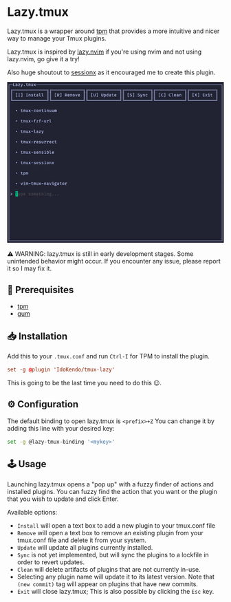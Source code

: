 # Lazy.tmux

Lazy.tmux is a wrapper around [tpm](https://github.com/tmux-plugins/tpm)
that provides a more intuitive and nicer way to manage your Tmux plugins.

Lazy.tmux is inspired by [lazy.nvim](https://github.com/folke/lazy.nvim) if you're
using nvim and not using lazy.nvim, go give it a try!

Also huge shoutout to [sessionx](https://github.com/omerxx/tmux-sessionx) as it
encouraged me to create this plugin.

![image](./img/lazy.png)

⚠️  WARNING: lazy.tmux is still in early development stages. Some unintended behavior might occur.
If you encounter any issue, please report it so I may fix it.

## 📜 Prerequisites

- [tpm](https://github.com/tmux-plugins/tpm)
- [gum](https://github.com/charmbracelet/gum)

## 📥 Installation

Add this to your `.tmux.conf` and run `Ctrl-I` for TPM to install the plugin.

```conf
set -g @plugin 'IdoKendo/tmux-lazy'
```

This is going to be the last time you need to do this 😉.

## ⚙️  Configuration

The default binding to open lazy.tmux is `<prefix>+Z`
You can change it by adding this line with your desired key:

```bash
set -g @lazy-tmux-binding '<mykey>'
```

## 🕹️ Usage

Launching lazy.tmux opens a "pop up" with a fuzzy finder of actions and installed plugins.
You can fuzzy find the action that you want or the plugin that you wish to update and click Enter.

Available options:

- `Install` will open a text box to add a new plugin to your tmux.conf file
- `Remove` will open a text box to remove an existing plugin from your tmux.conf file and delete it from your system.
- `Update` will update all plugins currently installed.
- `Sync` is not yet implemented, but will sync the plugins to a lockfile in order to revert updates.
- `Clean` will delete artifacts of plugins that are not currently in-use.
- Selecting any plugin name will update it to its latest version. Note that `(new commit)` tag will appear on plugins that have new commits.
- `Exit` will close lazy.tmux; This is also possible by clicking the `Esc` key.
